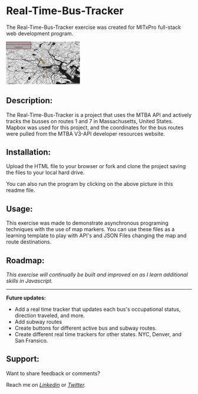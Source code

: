 # Real-Time-Bus-Tracker

The Real-Time-Bus-Tracker exercise was created for MITxPro full-stack web development program. </br>

<a href="https://foreverphoenix21.github.io/Real-Time-Bus-Tracker/">
  <img src="RealTimeBus.png" alt="BusTrackerPictureLink" width="200" /> </a
>

## Description:

<p> The Real-Time-Bus-Tracker is a project that uses the MTBA API and actively tracks the busses on routes 1 and 7 in Massachusetts, United States. Mapbox was used for this project, and the coordinates for the bus routes were pulled from the MTBA V3-API developer resources website.</p>

## Installation:

<p> Upload the HTML file to your browser or fork and clone the project saving the files to your local hard drive. </p> 
<p>You can also run the program by clicking on the above picture in this readme file.</P>

## Usage:

<p> This exercise was made to demonstrate asynchronous programing techniques with the use of map markers.
You can use these files as a learning template to play with API's and JSON Files changing the map and route destinations.</p>

## Roadmap:

*<p> This exercise will continually be built and improved on as I learn additional skills in Javascript. </p>*

***

**<p> Future updates: </p>**
- Add a real time tracker that updates each bus's occupational status, direction traveled, and more. 
- Add subway routes
- Create buttons for different active bus and subway routes. 
- Create different real time trackers for other states. NYC, Denver, and San Fransico. 


## Support:

<p> Want to share feedback or comments?</p>

<p> 
  
  Reach me on *[Linkedin](https://www.linkedin.com/in/derek-diaz/)* or *[Twitter](https://twitter.com/home).*
  
</p>
